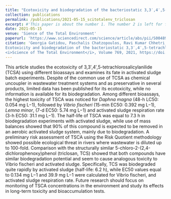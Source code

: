 ```yaml
---
title: "Ecotoxicity and biodegradation of the bacteriostatic 3,3′,4′,5-tetrachlorosalicylanilide (TSCA) compared to the structurally similar bactericide triclosan"
collection: publications
permalink: /publications/2021-05-15_scitotalenv_triclosan
excerpt: #'This paper is about the number 1. The number 2 is left for future work.'
date: 2021-05-15
venue: 'Sience of the Total Environment'
paperurl: 'https://www.sciencedirect.com/science/article/abs/pii/S0048969721000267'
citation: 'Georgia Gatidou, Paschalis Chatzopoulos, Ravi Kumar Chhetri, Argyro Kokkoli, Andreas Giannakopoulos, Henrik Rasmus Andersen, Athanasios S. Stasinakis,
Ecotoxicity and biodegradation of the bacteriostatic 3,3′,4′,5-tetrachlorosalicylanilide (TSCA) compared to the structurally similar bactericide triclosan,
<i>Science of The Total Environment</i>, Volume 769, 2021, https://doi.org/10.1016/j.scitotenv.2021.144960.'
---
```


This article studies the ecotoxicity of 3,3′,4′,5-tetrachlorosalicylanilide (TCSA) using different bioassays and examines its fate in activated sludge batch experiments. Despite of the common use of TCSA as chemical uncoupler in wastewater treatment systems and as preservative in several products, limited data has been published for its ecotoxicity, while no information is available for its biodegradation. Among different bioassays, the highest toxicity of TSCA was noticed for <i>Daphna magna</i> (48-h LC50: 0.054 mg L−1), followed by <i>Vibrio fischeri</i> (15-min EC50: 0.392 mg L−1), <i>Lemna minor</i>, (7-d EC50: 5.74 mg L−1) and activated sludge respiration rate (3-h EC50: 31.1 mg L−1). The half-life of TSCA was equal to 7.3 h in biodegradation experiments with activated sludge, while use of mass balances showed that 90% of this compound is expected to be removed in an aerobic activated sludge system, mainly due to biodegradation. A preliminary risk assessment of TSCA using the Risk Quotient methodology showed possible ecological threat in rivers where wastewater is diluted up to 100-fold. Comparison with the structurally similar 5-chloro-2-(2,4-dichlorophenoxy)phenol (triclosan, TCS) showed that both compounds have similar biodegradation potential and seem to cause analogous toxicity to Vibrio fischeri and activated sludge. Specifically, TCS was biodegraded quite rapidly by activated sludge (half-life: 6.2 h), while EC50 values equal to 0.134 mg L−1 and 39.9 mg L−1 were calculated for Vibrio fischeri, and activated sludge respiration rate. Future research should focus on monitoring of TSCA concentrations in the environment and study its effects in long-term toxicity and bioaccumulation tests.
